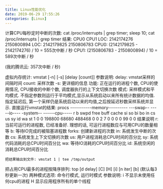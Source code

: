 ```yaml
---
title: Linux性能优化
date: 2019-06-29 17:55:26
categories: [Linux]
---
```


计算CPU每秒定时中断的次数:
cat /proc/interrupts | grep timer; sleep 10; cat /proc/interrupts | grep timer
    结果: 
          CPU0        CPU1
    LOC: 2142174276 2150800894
    LOC: 2142179825 2150806783
CPU0: (2142179825 - 2142174276) / 10 = 555次中断 / 秒
CPU1: (2150806783 - 2150800894) / 10 = 589次中断 / 秒

(我的腾讯云: 357次中断 / 秒)

虚拟内存统计: vmstat [-n] [-s] [delay [count]]
    参数说明: 
            delay: vmstat采样的间隔时间
            count: 采样次数
            -s: 更详细的信息
    功能: 正在运行的进程个数, CPU的使用情况, CPU接收的中断个数, 调度器执行的上下文切换次数
    模式: 采样模式和平均模式. 不指定参数则运行于平均模式,显示从系统启动以来所有统计数据的均值.
          指定延迟后, 第一个采样仍是系统启动以来的均值,之后按延迟秒数采样系统并显示.
    直接运行vmstat的结果:
procs -----------memory---------- ---swap-- -----io---- -system-- ------cpu-----
 r  b   swpd   free   buff  cache   si   so    bi    bo   in   cs us sy id wa st
 1  0      0 198800  68680 488468    0    0     2     7    0    0  0  0 99  0  0
    结果说明
        r: 当前可运行的进程数, 已经准备好. 理想的话, 可运行进程数应与可用CPU的数量相等
        b: 等待IO完成的被阻塞进程数
        forks: 创建新进程的次数
        in: 系统发生中断的次数
        cs: 系统发生上下文切换的次数
        us: 用户进程消耗总CPU时间的百分比
        sy: 系统代码消耗的总CPU时间百分比
        wa: 等待IO消耗的CPU时间百分比
        id: 系统空闲的消耗总CPU时间百分比

    把结果输出到文件: vmstat 1 | tee /tmp/output

把占用CPU最多的进程按降序排列: top [d delay] [C] [H] [i] [n iter] [b]
        (默认每3秒更新一次)
    两种模式选项: 命令行模式, 运行时模式
    参数说明: i 不显示未使用任何cpu的进程
             H 显示应用程序所有的单个线程
             